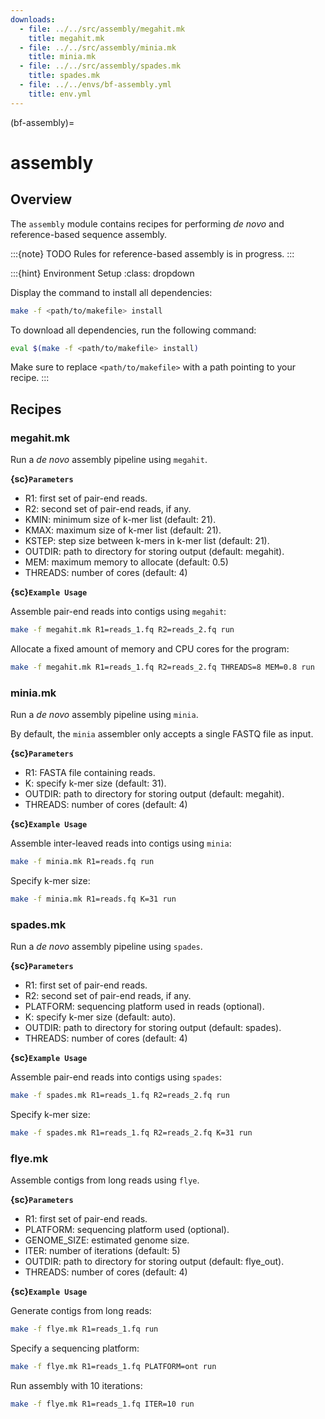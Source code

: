 ```yaml
---
downloads:
  - file: ../../src/assembly/megahit.mk
    title: megahit.mk
  - file: ../../src/assembly/minia.mk
    title: minia.mk
  - file: ../../src/assembly/spades.mk
    title: spades.mk
  - file: ../../envs/bf-assembly.yml
    title: env.yml
---
```


(bf-assembly)=
# assembly

## Overview

The `assembly` module contains recipes for performing _de novo_ and reference-based sequence assembly.

:::{note} TODO
Rules for reference-based assembly is in progress.
:::

:::{hint} Environment Setup
:class: dropdown

Display the command to install all dependencies:
```bash
make -f <path/to/makefile> install
```

To download all dependencies, run the following command:
```bash
eval $(make -f <path/to/makefile> install)
```

Make sure to replace `<path/to/makefile>` with a path pointing to your recipe.
:::

## Recipes

### megahit.mk

Run a _de novo_ assembly pipeline using `megahit`.

**{sc}`Parameters`**

- R1: first set of pair-end reads.
- R2: second set of pair-end reads, if any.
- KMIN: minimum size of k-mer list (default: 21).
- KMAX: maximum size of k-mer list (default: 21).
- KSTEP: step size between k-mers in k-mer list (default: 21).
- OUTDIR: path to directory for storing output (default: megahit).
- MEM: maximum memory to allocate (default: 0.5)
- THREADS: number of cores (default: 4)

**{sc}`Example Usage`**

Assemble pair-end reads into contigs using `megahit`:
```bash
make -f megahit.mk R1=reads_1.fq R2=reads_2.fq run
```

Allocate a fixed amount of memory and CPU cores for the program:
```bash
make -f megahit.mk R1=reads_1.fq R2=reads_2.fq THREADS=8 MEM=0.8 run
```

### minia.mk

Run a _de novo_ assembly pipeline using `minia`. 

By default, the `minia` assembler only accepts a single FASTQ file as input.

**{sc}`Parameters`**

- R1: FASTA file containing reads.
- K: specify k-mer size (default: 31).
- OUTDIR: path to directory for storing output (default: megahit).
- THREADS: number of cores (default: 4)

**{sc}`Example Usage`**

Assemble inter-leaved reads into contigs using `minia`:
```bash
make -f minia.mk R1=reads.fq run
```

Specify k-mer size:
```bash
make -f minia.mk R1=reads.fq K=31 run
```

### spades.mk

Run a _de novo_ assembly pipeline using `spades`.

**{sc}`Parameters`**

- R1: first set of pair-end reads.
- R2: second set of pair-end reads, if any.
- PLATFORM: sequencing platform used in reads (optional).
- K: specify k-mer size (default: auto).
- OUTDIR: path to directory for storing output (default: spades).
- THREADS: number of cores (default: 4)

**{sc}`Example Usage`**

Assemble pair-end reads into contigs using `spades`:
```bash
make -f spades.mk R1=reads_1.fq R2=reads_2.fq run
```

Specify k-mer size:
```bash
make -f spades.mk R1=reads_1.fq R2=reads_2.fq K=31 run
```

### flye.mk

Assemble contigs from long reads using `flye`.

**{sc}`Parameters`**

- R1: first set of pair-end reads.
- PLATFORM: sequencing platform used (optional).
- GENOME_SIZE: estimated genome size.
- ITER: number of iterations (default: 5)
- OUTDIR: path to directory for storing output (default: flye_out).
- THREADS: number of cores (default: 4)

**{sc}`Example Usage`**

Generate contigs from long reads:
```bash
make -f flye.mk R1=reads_1.fq run
```

Specify a sequencing platform:
```bash
make -f flye.mk R1=reads_1.fq PLATFORM=ont run
```

Run assembly with 10 iterations:
```bash
make -f flye.mk R1=reads_1.fq ITER=10 run
```
